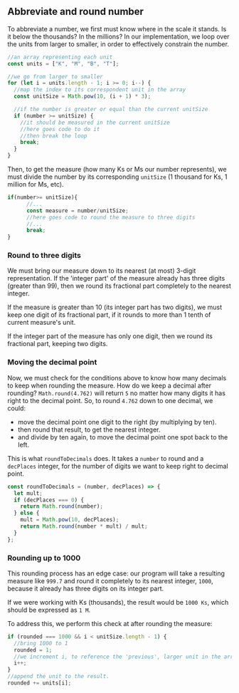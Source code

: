 ## Abbreviate and round number

To abbreviate a number, we first must know where in the scale it stands. Is it below the thousands? In the millions? In our implementation, we loop over the units from larger to smaller, in order to effectively constrain the number.

```javascript
//an array representing each unit
const units = ["K", "M", "B", "T"];

//we go from larger to smaller
for (let i = units.length - 1; i >= 0; i--) {
  //map the index to its correspondent unit in the array
  const unitSize = Math.pow(10, (i + 1) * 3);

  //if the number is greater or equal than the current unitSize
  if (number >= unitSize) {
    //it should be measured in the current unitSize
    //here goes code to do it
    //then break the loop
    break;
  }
}
```

Then, to get the measure (how many Ks or Ms our number represents), we must divide the number by its corresponding `unitSize` (1 thousand for Ks, 1 million for Ms, etc).

```javascript
if(number>= unitSize){
	  //...
      const measure = number/unitSize;
      //here goes code to round the measure to three digits
      //...
      break;
}
```

### Round to three digits

We must bring our measure down to its nearest (at most) 3-digit representation. If the 'integer part' of the measure already has three digits (greater than 99), then we round its fractional part completely to the nearest integer.

If the measure is greater than 10 (its integer part has two digits), we must keep one digit of its fractional part, if it rounds to more than 1 tenth of current measure's unit.

If the integer part of the measure has only one digit, then we round its fractional part, keeping two digits.

### Moving the decimal point

Now, we must check for the conditions above to know how many decimals to keep when rounding the measure. How do we keep a decimal after rounding? `Math.round(4.762)` will return `5` no matter how many digits it has right to the decimal point. So, to round `4.762` down to one decimal, we could:

- move the decimal point one digit to the right (by multiplying by ten).
- then round that result, to get the nearest integer.
- and divide by ten again, to move the decimal point one spot back to the left.

This is what `roundToDecimals` does. It takes a `number` to round and a `decPlaces` integer, for the number of digits we want to keep right to decimal point.

```javascript
const roundToDecimals = (number, decPlaces) => {
  let mult;
  if (decPlaces === 0) {
    return Math.round(number);
  } else {
    mult = Math.pow(10, decPlaces);
    return Math.round(number * mult) / mult;
  }
};
```

### Rounding up to 1000

This rounding process has an edge case: our program will take a resulting measure like `999.7` and round it completely to its nearest integer, `1000`, because it already has three digits on its integer part.

If we were working with Ks (thousands), the result would be `1000 Ks`, which should be expressed as `1 M`.

To address this, we perform this check at after rounding the measure:

```javascript
if (rounded === 1000 && i < unitSize.length - 1) {
  //bring 1000 to 1
  rounded = 1;
  //we increment i, to reference the 'previous', larger unit in the array
  i++;
}
//append the unit to the result.
rounded += units[i];
```
